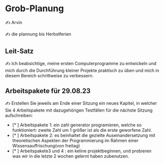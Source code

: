 # Grob-Planung

✍️ Arvin

✍️ die plannung bis Herbstferien

## Leit-Satz

✍️ Ich beabsichtige, meine ersten Computerprogramme zu entwickeln und mich durch die Durchführung kleiner Projekte praktisch zu üben und mich in diesem Bereich schrittweise zu verbessern.

## Arbeitspakete für 29.08.23

✍️ Erstellen Sie jeweils am Ende einer Sitzung ein neues Kapitel, in welcher Sie 4 Arbeitspakete mit dazugehörigen Testfällen für die nächste Sitzung aufschreiben:

- [* ] Arbeitspakete 1: ein zahl generator programieren, welche so funktioniert: zweite Zahl um 1 größer ist als die erste geworfene Zahl.
- [* ] Arbeitspakete 2: es beinhaltet die gezielte Auseinandersetzung mit theoretischen Aspekten der Programmierung im Rahmen einer Wissensauffrischung(von freitag)
- [* ] Arbeitspakete3 und 4 : ein keline projektbeginnen, und probieren was wir in die letzte 2 wochen gelernt haben zubenutzen.
